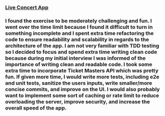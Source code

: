 ### <a href="https://live-concert-app-anderson.herokuapp.com/">Live Concert App</a>

### I found the exercise to be moderately challenging and fun. I went over the time limit because I found it difficult to turn in something incomplete and I spent extra time refactoring the code to ensure readability and scalability in regards to the architecture of the app. I am not very familiar with TDD testing so I decided to focus and spend extra time writing clean code because during my initial interview I was informed of the importance of writing clean and readable code. I took some extra time to incorporate Ticket Masters API which was pretty fun. If given more time, I would write more tests, including e2e and unit tests, sanitize the users inputs, write smaller/more concise commits, and improve on the UI. I would also probably want to implement some sort of caching or rate limit to reduce overloading the server, improve security, and increase the overall speed of the app.
